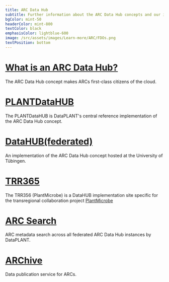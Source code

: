 ```yaml
---
title: ARC Data Hub
subtitle: Further information about the ARC Data Hub concepts and our implementations.
bgColor: mint-50
headerColor: mint-800
textColor: black
emphasisColor: lightblue-600
image: /src/assets/images/Learn-more/ARC/FDOs.png
textPosition: bottom
---
```


# [What is an ARC Data Hub?](#datahub-info)

The ARC Data Hub concept makes ARCs first-class citizens of the cloud.

# [PLANTDataHUB](#plant-data-hub)

The PLANTDataHUB is DataPLANT's central reference implementation of the ARC Data Hub concept.

# [DataHUB(federated)](#federated)

An implementation of the ARC Data Hub concept hosted at the University of Tübingen.

# [TRR365](#trr365)

The TRR356 (PlantMicrobe) is a DataHUB implementation site specific for the transregional collaboration project [PlantMicrobe](https://trr356plantmicrobe.de/)

# [ARC Search](#arc-search)

ARC metadata search across all federated ARC Data Hub instances by DataPLANT.

# [ARChive](#archive)

Data publication service for ARCs.

